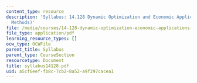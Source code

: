 ```yaml
---
content_type: resource
description: 'Syllabus: 14.128 Dynamic Optimization and Economic Applications (Recursive
  Methods)'
file: /media/courses/14-128-dynamic-optimization-economic-applications-recursive-methods-spring-2003/a5cf6eeffb8c7cb28a52a9f297cacea1_syllabus14128.pdf
file_type: application/pdf
learning_resource_types: []
ocw_type: OCWFile
parent_title: Syllabus
parent_type: CourseSection
resourcetype: Document
title: syllabus14128.pdf
uid: a5cf6eef-fb8c-7cb2-8a52-a9f297cacea1
---
```

